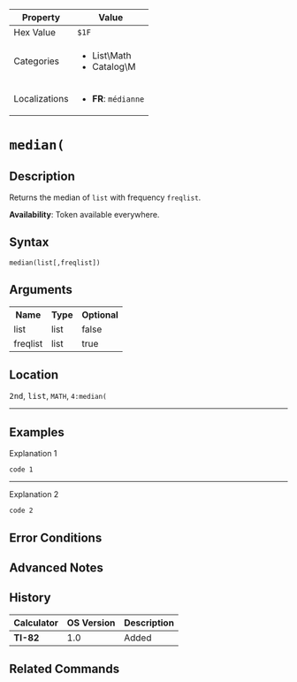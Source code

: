 | Property      | Value |
|---------------|-------|
| Hex Value     | `$1F`|
| Categories    | <ul><li>List\Math</li><li>Catalog\M</li></ul> |
| Localizations | <ul><li><b>FR</b>: `médianne`</li></ul> |

# `median(`

## Description
Returns the median of `list` with frequency `freqlist`.


<b>Availability</b>: Token available everywhere.

## Syntax
`median(list[,freqlist])`

## Arguments
<table>
<tr><th>Name</th><th>Type</th><th>Optional</th></tr>

<tr><td>list</td><td>list</td><td>false</td></tr>

<tr><td>freqlist</td><td>list</td><td>true</td></tr>

</table>

## Location
<kbd>2nd</kbd>, <kbd>list</kbd>, `MATH`, `4:median(`
<hr>

## Examples

Explanation 1
```ti-basic
code 1
```
---
Explanation 2
```ti-basic
code 2
```

## Error Conditions


## Advanced Notes


## History
| Calculator | OS Version | Description |
|------------|------------|-------------|
| <b>TI-82</b> | 1.0 | Added

## Related Commands

    